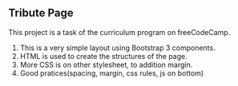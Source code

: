 ## Tribute Page

This project is a task of the curriculum program on freeCodeCamp.

1. This is a very simple layout using Bootstrap 3 components.
2. HTML is used to create the structures of the page.
3. More CSS is on other stylesheet, to addition margin.
4. Good pratices(spacing, margin, css rules, js on bottom)

